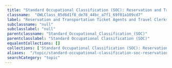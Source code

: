 ```yaml
--- 
 title: "Standard Occupational Classification (SOC): Reservation and Transportation Ticket Agents and Travel Clerks" 
 classname:  "OWLClass_85d6d1f8_de78_44bc_a7f1_69f01a109cd7" 
 label: "Reservation and Transportation Ticket Agents and Travel Clerks" 
 subclassname: "null" 
 subclasslabel: "null" 
 parentclassname: "Standard_Occupational_Classification_(SOC)" 
 parentclasslabel: "Standard Occupational Classification (SOC)" 
 equalentCollections: [] 
 collections: ['Standard Occupational Classification (SOC): Reservation and Transportation Ticket Agents and Travel Clerks']
 aliases:  "/topic/standard-occupational-classification-soc-reservation-and-transportation-ticket-agents-and-travel-clerks"  
 searchCategory: "topic" 
---
```

